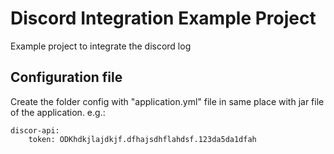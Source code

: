 # Discord Integration Example Project
Example project to integrate the discord log

## Configuration file
Create the folder config with "application.yml" file in same place with jar file of the application. e.g.:

```
discor-api:
    token: ODKhdkjlajdkjf.dfhajsdhflahdsf.123da5da1dfah
```
